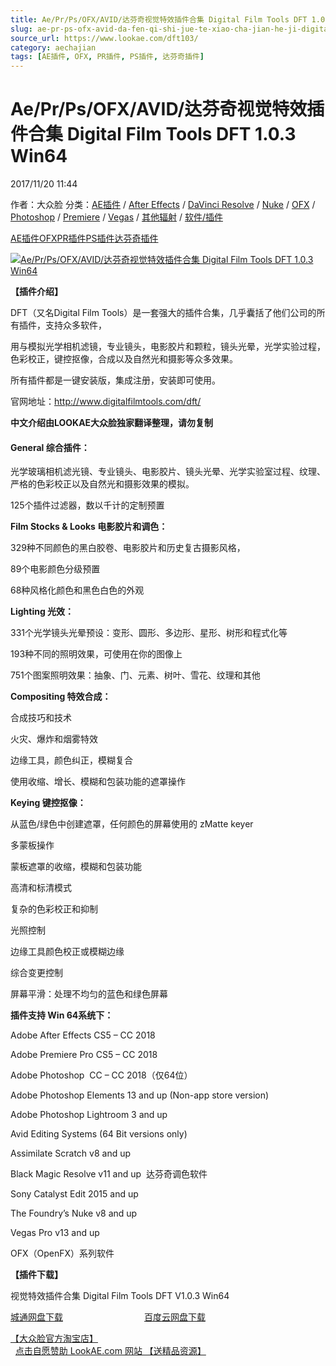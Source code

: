 ```yaml
---
title: Ae/Pr/Ps/OFX/AVID/达芬奇视觉特效插件合集 Digital Film Tools DFT 1.0.3 Win64
slug: ae-pr-ps-ofx-avid-da-fen-qi-shi-jue-te-xiao-cha-jian-he-ji-digital-film-tools-dft-1-0-3-win64
source_url: https://www.lookae.com/dft103/
category: aechajian
tags: [AE插件, OFX, PR插件, PS插件, 达芬奇插件]
---
```

# Ae/Pr/Ps/OFX/AVID/达芬奇视觉特效插件合集 Digital Film Tools DFT 1.0.3 Win64

2017/11/20 11:44

作者：大众脸
分类：[AE插件](https://www.lookae.com/after-effects/aechajian/) / [After Effects](https://www.lookae.com/after-effects/) / [DaVinci Resolve](https://www.lookae.com/qitarjcj/resolvezy/) / [Nuke](https://www.lookae.com/qitarjcj/nukezy/) / [OFX](https://www.lookae.com/qitarjcj/ofxzy/) / [Photoshop](https://www.lookae.com/qitarjcj/pszy/) / [Premiere](https://www.lookae.com/qitarjcj/premierezy/) / [Vegas](https://www.lookae.com/qitarjcj/vegaszy/) / [其他辐射](https://www.lookae.com/others/) / [软件/插件](https://www.lookae.com/qitarjcj/)

[AE插件](https://www.lookae.com/tag/ae%e6%8f%92%e4%bb%b6/)[OFX](https://www.lookae.com/tag/ofx/)[PR插件](https://www.lookae.com/tag/pr%e6%8f%92%e4%bb%b6/)[PS插件](https://www.lookae.com/tag/ps%e6%8f%92%e4%bb%b6/)[达芬奇插件](https://www.lookae.com/tag/%e8%be%be%e8%8a%ac%e5%a5%87%e6%8f%92%e4%bb%b6/)

[![Ae/Pr/Ps/OFX/AVID/达芬奇视觉特效插件合集 Digital Film Tools DFT 1.0.3 Win64](https://www.lookae.com/wp-content/uploads/2017/09/DFT1.jpg "Ae/Pr/Ps/OFX/AVID/达芬奇视觉特效插件合集 Digital Film Tools DFT 1.0.3 Win64-LookAE.com")](https://www.lookae.com/wp-content/uploads/2017/09/DFT1.jpg)

**【插件介绍】**

DFT（又名Digital Film Tools）是一套强大的插件合集，几乎囊括了他们公司的所有插件，支持众多软件，

用与模拟光学相机滤镜，专业镜头，电影胶片和颗粒，镜头光晕，光学实验过程，色彩校正，键控抠像，合成以及自然光和摄影等众多效果。

所有插件都是一键安装版，集成注册，安装即可使用。

官网地址：http://www.digitalfilmtools.com/dft/

**中文介绍由LOOKAE大众脸独家翻译整理，请勿复制**

#### General 综合插件：

光学玻璃相机滤光镜、专业镜头、电影胶片、镜头光晕、光学实验室过程、纹理、严格的色彩校正以及自然光和摄影效果的模拟。

125个插件过滤器，数以千计的定制预置

**Film Stocks & Looks 电影胶片和调色：**

329种不同颜色的黑白胶卷、电影胶片和历史复古摄影风格，

89个电影颜色分级预置

68种风格化颜色和黑色白色的外观

**Lighting 光效：**

331个光学镜头光晕预设：变形、圆形、多边形、星形、树形和程式化等

193种不同的照明效果，可使用在你的图像上

751个图案照明效果：抽象、门、元素、树叶、雪花、纹理和其他

**Compositing 特效合成：**

合成技巧和技术

火灾、爆炸和烟雾特效

边缘工具，颜色纠正，模糊复合

使用收缩、增长、模糊和包装功能的遮罩操作

**Keying 键控抠像：**

从蓝色/绿色中创建遮罩，任何颜色的屏幕使用的 zMatte keyer

多蒙板操作

蒙板遮罩的收缩，模糊和包装功能

高清和标清模式

复杂的色彩校正和抑制

光照控制

边缘工具颜色校正或模糊边缘

综合变更控制

屏幕平滑：处理不均匀的蓝色和绿色屏幕

**插件支持 Win 64系统下：**

Adobe After Effects CS5 – CC 2018

Adobe Premiere Pro CS5 – CC 2018

Adobe Photoshop  CC – CC 2018（仅64位）

Adobe Photoshop Elements 13 and up (Non-app store version)

Adobe Photoshop Lightroom 3 and up

Avid Editing Systems (64 Bit versions only)

Assimilate Scratch v8 and up

Black Magic Resolve v11 and up  达芬奇调色软件

Sony Catalyst Edit 2015 and up

The Foundry’s Nuke v8 and up

Vegas Pro v13 and up

OFX（OpenFX）系列软件

**【插件下载】**

视觉特效插件合集 Digital Film Tools DFT V1.0.3 Win64

[城通网盘下载](https://lookae.ctfile.com/fs/680462-228920235)                                 [百度云网盘下载](https://pan.baidu.com/s/1eSJAPjG)

[【大众脸官方淘宝店】](https://lookae.taobao.com/)                [点击自愿赞助 LookAE.com 网站 【送精品资源】](https://www.lookae.com/sponsor/)
